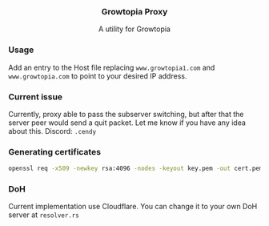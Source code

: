 <br/>
<div align="center">
<h3 align="center">Growtopia Proxy</h3>
<p align="center">
A utility for Growtopia
</p>
</div>

### Usage
Add an entry to the Host file replacing `www.growtopia1.com` and `www.growtopia.com` to point to your desired IP address.

### Current issue
Currently, proxy able to pass the subserver switching, but after that the server peer would send a quit packet. Let me know if you have any idea about this. Discord: `.cendy`

### Generating certificates
```bash
openssl req -x509 -newkey rsa:4096 -nodes -keyout key.pem -out cert.pem -days 365 -subj "/C=ID/ST=JKT/L=Home/O=WorldDomination/CN=www.growtopia1.com"
```

### DoH
Current implementation use Cloudflare. You can change it to your own DoH server at `resolver.rs`
